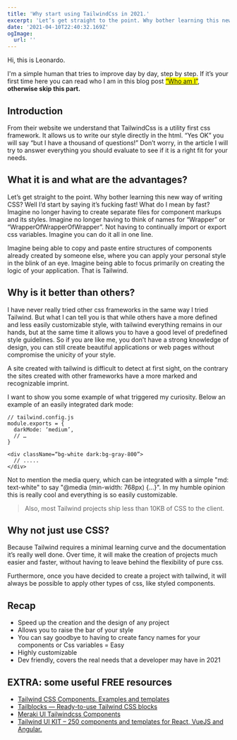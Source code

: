 ```yaml
---
title: 'Why start using TailwindCss in 2021.'
excerpt: 'Let’s get straight to the point. Why bother learning this new way of writing CSS? Well I’d start by saying it’s fucking fast!.'
date: '2021-04-10T22:40:32.169Z'
ogImage:
  url: ''
---
```


Hi, this is Leonardo.

I'm a simple human that tries to improve day by day, step by step. If it’s your first time here you can read who I am in this blog post <mark>[“Who am I”](https://www.leonardotononi.com/blog/nice-to-meet-you)</mark>, <strong>otherwise skip this part.</strong>

## Introduction

From their website we understand that TailwindCss is a utility first css framework. It allows us to write our style directly in the html. “Yes OK” you will say “but I have a thousand of questions!” Don’t worry, in the article I will try to answer everything you should evaluate to see if it is a right fit for your needs.

## What it is and what are the advantages?

Let’s get straight to the point. Why bother learning this new way of writing CSS? Well I’d start by saying it’s fucking fast! What do I mean by fast? Imagine no longer having to create separate files for component markups and its styles. Imagine no longer having to think of names for “Wrapper” or “WrapperOfWrapperOfWrapper”. Not having to continually import or export css variables. Imagine you can do it all in one line.

Imagine being able to copy and paste entire structures of components already created by someone else, where you can apply your personal style in the blink of an eye. Imagine being able to focus primarily on creating the logic of your application.
That is Tailwind.

## Why is it better than others?

I have never really tried other css frameworks in the same way I tried Tailwind. But what I can tell you is that while others have a more defined and less easily customizable style, with tailwind everything remains in our hands, but at the same time it allows you to have a good level of predefined style guidelines.
So if you are like me, you don’t have a strong knowledge of design, you can still create beautiful applications or web pages without compromise the unicity of your style.

A site created with tailwind is difficult to detect at first sight, on the contrary the sites created with other frameworks have a more marked and recognizable imprint.

I want to show you some example of what triggered my curiosity.
Below an example of an easily integrated dark mode:

```
// tailwind.config.js
module.exports = {
  darkMode: ‘medium’,
  // …
}
```

```
<div className=“bg-white dark:bg-gray-800”>
  // .....
</div>
```

Not to mention the media query, which can be integrated with a simple "md: text-white" to say "@media (min-width: 768px) {…}".
In my humble opinion this is really cool and everything is so easily customizable.

> Also, most Tailwind projects ship less than 10KB of CSS to the client.

## Why not just use CSS?

Because Tailwind requires a minimal learning curve and the documentation it’s really well done. Over time, it will make the creation of projects much easier and faster, without having to leave behind the flexibility of pure css.

Furthermore, once you have decided to create a project with tailwind, it will always be possible to apply other types of css, like styled components.

## Recap

- Speed up the creation and the design of any project
- Allows you to raise the bar of your style
- You can say goodbye to having to create fancy names for your components or Css variables = Easy
- Highly customizable
- Dev friendly, covers the real needs that a developer may have in 2021

## EXTRA: some useful FREE resources

- [Tailwind CSS Components. Examples and templates](https://tailwindcomponents.com/)
- [Tailblocks — Ready-to-use Tailwind CSS blocks](https://tailblocks.cc/)
- [Meraki UI Tailwindcss Components](https://merakiui.com/)
- [Tailwind UI KIT – 250 components and templates for React, VueJS and Angular.](https://www.tailwind-kit.com/)
